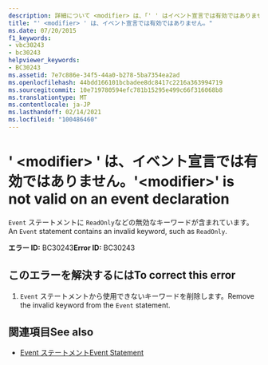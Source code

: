 ```yaml
---
description: 詳細について <modifier> は、「' ' はイベント宣言では有効ではありません」を参照してください。
title: "' <modifier> ' は、イベント宣言では有効ではありません。"
ms.date: 07/20/2015
f1_keywords:
- vbc30243
- bc30243
helpviewer_keywords:
- BC30243
ms.assetid: 7e7c886e-34f5-44a0-b278-5ba7354ea2ad
ms.openlocfilehash: 44bdd166101bcbadee8dc8417c2216a363994719
ms.sourcegitcommit: 10e719780594efc781b15295e499c66f316068b8
ms.translationtype: MT
ms.contentlocale: ja-JP
ms.lasthandoff: 02/14/2021
ms.locfileid: "100486460"
---
```

# <a name="modifier-is-not-valid-on-an-event-declaration"></a><span data-ttu-id="4a830-103">' \<modifier> ' は、イベント宣言では有効ではありません。</span><span class="sxs-lookup"><span data-stu-id="4a830-103">'\<modifier>' is not valid on an event declaration</span></span>

<span data-ttu-id="4a830-104">`Event` ステートメントに `ReadOnly`などの無効なキーワードが含まれています。</span><span class="sxs-lookup"><span data-stu-id="4a830-104">An `Event` statement contains an invalid keyword, such as `ReadOnly`.</span></span>  
  
 <span data-ttu-id="4a830-105">**エラー ID:** BC30243</span><span class="sxs-lookup"><span data-stu-id="4a830-105">**Error ID:** BC30243</span></span>  
  
## <a name="to-correct-this-error"></a><span data-ttu-id="4a830-106">このエラーを解決するには</span><span class="sxs-lookup"><span data-stu-id="4a830-106">To correct this error</span></span>  
  
1. <span data-ttu-id="4a830-107">`Event` ステートメントから使用できないキーワードを削除します。</span><span class="sxs-lookup"><span data-stu-id="4a830-107">Remove the invalid keyword from the `Event` statement.</span></span>  
  
## <a name="see-also"></a><span data-ttu-id="4a830-108">関連項目</span><span class="sxs-lookup"><span data-stu-id="4a830-108">See also</span></span>

- [<span data-ttu-id="4a830-109">Event ステートメント</span><span class="sxs-lookup"><span data-stu-id="4a830-109">Event Statement</span></span>](../language-reference/statements/event-statement.md)
